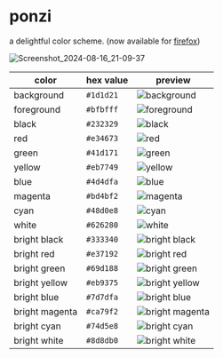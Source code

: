 # ponzi
a delightful color scheme. (now available for [firefox](https://addons.mozilla.org/en-US/firefox/addon/ponzi-colorscheme/))

![Screenshot_2024-08-16_21-09-37](https://github.com/user-attachments/assets/39d35a4f-8ffd-4e4f-a41c-3e02071ea4ce)

| color       | hex value  | preview                                     |
|-------------|------------|---------------------------------------------|
| background  | `#1d1d21`  | ![background](https://readme-swatches.vercel.app/1d1d21) |
| foreground  | `#bfbfff`  | ![foreground](https://readme-swatches.vercel.app/bfbfff) |
| black       | `#232329`  | ![black](https://readme-swatches.vercel.app/232329) |
| red         | `#e34673`  | ![red](https://readme-swatches.vercel.app/e34673) |
| green       | `#41d171`  | ![green](https://readme-swatches.vercel.app/41d171) |
| yellow      | `#eb7749`  | ![yellow](https://readme-swatches.vercel.app/eb7749) |
| blue        | `#4d4dfa`  | ![blue](https://readme-swatches.vercel.app/4d4dfa) |
| magenta     | `#bd4bf2`  | ![magenta](https://readme-swatches.vercel.app/bd4bf2) |
| cyan        | `#48d0e8`  | ![cyan](https://readme-swatches.vercel.app/48d0e8) |
| white       | `#626280`  | ![white](https://readme-swatches.vercel.app/626280) |
| bright black| `#333340`  | ![bright black](https://readme-swatches.vercel.app/333340) |
| bright red  | `#e37192`  | ![bright red](https://readme-swatches.vercel.app/e37192) |
| bright green| `#69d188`  | ![bright green](https://readme-swatches.vercel.app/69d188) |
| bright yellow| `#eb9375` | ![bright yellow](https://readme-swatches.vercel.app/eb9375) |
| bright blue | `#7d7dfa`  | ![bright blue](https://readme-swatches.vercel.app/7d7dfa) |
| bright magenta| `#ca79f2`| ![bright magenta](https://readme-swatches.vercel.app/ca79f2) |
| bright cyan | `#74d5e8`  | ![bright cyan](https://readme-swatches.vercel.app/74d5e8) |
| bright white| `#8d8db0`  | ![bright white](https://readme-swatches.vercel.app/8d8db0) |
